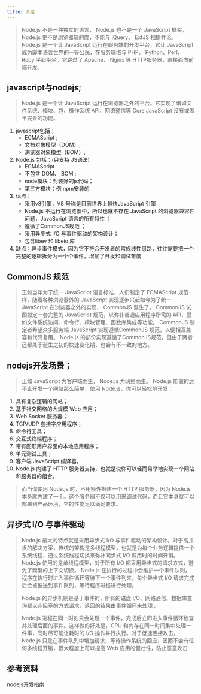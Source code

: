 ```yaml
---
title: 介绍
---
```


> Node.js 不是一种独立的语言， Node.js 也不是一个 JavaScript 框架，Node.js 更不是浏览器端的库，不能与 jQuery、 ExtJS 相提并论。 Node.js 是一个让 JavaScript 运行在服务端的开发平台，它让 JavaScript 成为脚本语言世界的一等公民，在服务端堪与 PHP、 Python、Perl、 Ruby 平起平坐。它跳过了 Apache、 Nginx 等 HTTP服务器，直接面向前端开发。

## **javascript与nodejs**;

> Node.js 是一个让 JavaScript 运行在浏览器之外的平台。它实现了诸如文件系统、模块、包、操作系统 API、网络通信等 Core JavaScript 没有或者不完善的功能。 

1. javascript包括；
   - ECMAScript  ;
   - 文档对象模型（DOM）;
   - 浏览器对象模型（BOM）;
2. Node.js  包括；(只支持 JS语法)
   - ECMAScript
   - 不包含 DOM、 BOM ;
   - node模块：封装好的js代码；
   - 第三方模块：例 npm安装的
3. 优点：
   - 采用v8引擎，V8 号称是目前世界上最快JavaScript 引擎  
   - Node.js 不运行在浏览器中，所以也就不存在 JavaScript 的浏览器兼容性问题，JavaScript 语言的所有特性 ；
   - 遵循了CommonJS规范  ；
   - 采用异步式 I/O 与事件驱动的架构设计；
   - 包含libev 和 libeio 库  
4. 缺点；异步事件模式，因为它不符合开发者的常规线性思路，往往需要把一个完整的逻辑拆分为一个个事件，增加了开发和调试难度  

## CommonJS 规范

>  正如当年为了统一 JavaScript 语言标准，人们制定了 ECMAScript 规范一样，随着各种浏览器外的 JavaScript 实现逐步兴起如今为了统一 JavaScript 在浏览器之外的实现， CommonJS 诞生了。 CommonJS 试图拟定一套完整的 JavaScript 规范，以弥补普通应用程序所需的 API，譬如文件系统访问、命令行、模块管理、函数库集成等功能。 CommonJS 制定者希望众多服务端 JavaScript 实现遵循CommonJS 规范，以便相互兼容和代码复用。 Node.js 的部份实现遵循了CommonJS规范，但由于两者还都处于诞生之初的快速变化期，也会有不一致的地方。  

## nodejs开发场景；

> 正如 JavaScript 为客户端而生， Node.js 为网络而生。 Node.js 能做的远不止开发一个网站那么简单，使用 Node.js，你可以轻松地开发：

1. 
   具有复杂逻辑的网站；
2. 基于社交网络的大规模 Web 应用；
3. Web Socket 服务器；
4. TCP/UDP 套接字应用程序；
5. 命令行工具；
6. 交互式终端程序；
7. 带有图形用户界面的本地应用程序；
8. 单元测试工具；
9. 客户端 JavaScript 编译器。
10. Node.js 内建了 HTTP 服务器支持，也就是说你可以轻而易举地实现一个网站和服务器的组合。  

> 而当你使用 Node.js 时，不用额外搭建一个 HTTP 服务器，因为 Node.js 本身就内建了一个。这个服务器不仅可以用来调试代码，而且它本身就可以部署到产品环境，它的性能足以满足要求。  

## 异步式 I/O 与事件驱动  

> Node.js 最大的特点就是采用异步式 I/O 与事件驱动的架构设计。对于高并发的解决方案，传统的架构是多线程模型，也就是为每个业务逻辑提供一个系统线程，通过系统线程切换来弥补同步式 I/O 调用时的时间开销。 Node.js 使用的是单线程模型，对于所有 I/O 都采用异步式的请求方式，避免了频繁的上下文切换。 Node.js 在执行的过程中会维护一个事件队列，程序在执行时进入事件循环等待下一个事件到来，每个异步式 I/O 请求完成后会被推送到事件队列，等待程序进程进行处理。  
>
> Node.js 的异步机制是基于事件的，所有的磁盘 I/O、网络通信、数据库查询都以非阻塞的方式请求，返回的结果由事件循环来处理 ;
>
> Node.js 进程在同一时刻只会处理一个事件，完成后立即进入事件循环检查并处理后面的事件。这样做的好处是，CPU 和内存在同一时间集中处理一件事，同时尽可能让耗时的 I/O 操作并行执行。对于低速连接攻击， Node.js 只是在事件队列中增加请求，等待操作系统的回应，因而不会有任何多线程开销，很大程度上可以提高 Web 应用的健壮性，防止恶意攻击  

## 参考资料  

nodejs开发指南